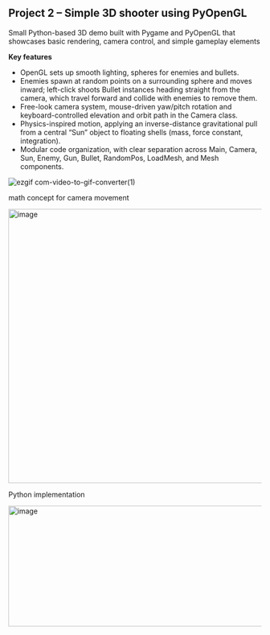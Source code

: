 ## Project 2 – Simple 3D shooter using PyOpenGL

Small Python-based 3D demo built with Pygame and PyOpenGL that showcases basic rendering, camera control, and simple gameplay elements

**Key features**

- OpenGL sets up smooth lighting, spheres for enemies and bullets.
- Enemies spawn at random points on a surrounding sphere and moves inward; left-click shoots Bullet instances heading straight from the camera, which travel forward and collide with enemies to remove them.
- Free-look camera system, mouse-driven yaw/pitch rotation and keyboard-controlled elevation and orbit path in the Camera class.
- Physics-inspired motion, applying an inverse-distance gravitational pull from a central “Sun” object to floating shells (mass, force constant, integration).
- Modular code organization, with clear separation across Main, Camera, Sun, Enemy, Gun, Bullet, RandomPos, LoadMesh, and Mesh components.

![ezgif com-video-to-gif-converter(1)](https://github.com/user-attachments/assets/af967830-85f9-46e7-ad9e-239208c92fcb)

math concept for camera movement

<img width="771" height="545" alt="image" src="https://github.com/user-attachments/assets/dcad2cd6-8cfc-4f45-943b-e22029890215" />

Python implementation

<img width="688" height="240" alt="image" src="https://github.com/user-attachments/assets/f0f90f33-b962-4e93-ba1a-63f5237c4e0a" />
